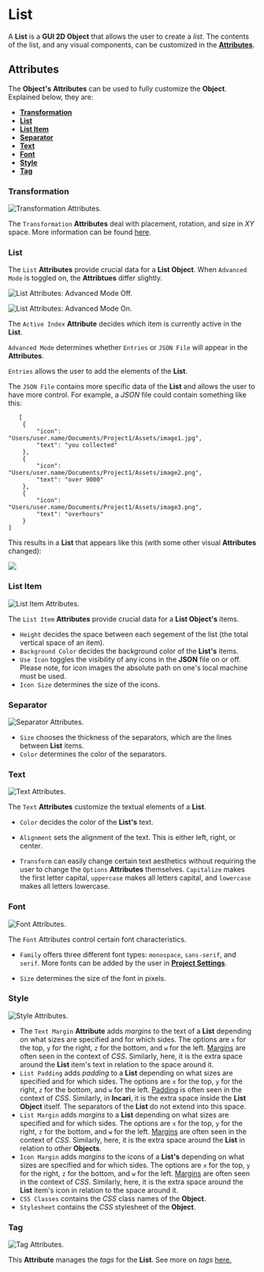 # List

A **List** is a **GUI 2D Object** that allows the user to create a *list*. The contents of the list, and any visual components, can be customized in the [**Attributes**](list.md#attributes).  

## Attributes

The **Object's** **Attributes** can be used to fully customize the **Object**. Explained below, they are:

* [**Transformation**](list.md#transformation)
* [**List**](list.md#list)
* [**List Item**](list.md#list-item)
* [**Separator**](list.md#separator)
* [**Text**](list.md#text)
* [**Font**](list.md#font)
* [**Style**](list.md#style)
* [**Tag**](list.md#tag)

### Transformation

![Transformation Attributes.](../../../.gitbook/assets/listtransformationatts.png)

The `Transformation` **Attributes** deal with placement, rotation, and size in *XY* space. More information can be found [here](../../attributes/common-attributes/transformation/README.md).


### List

The `List` **Attributes** provide crucial data for a **List Object**. When `Advanced Mode` is toggled on, the **Attribtues** differ slightly. 

![List Attributes: Advanced Mode Off.](../../../.gitbook/assets/list2dsimple.png)

![List Attributes: Advanced Mode On.](../../../.gitbook/assets/list2dadvanced.png)

The `Active Index` **Attribute** decides which item is currently active in the **List**.

`Advanced Mode` determines whether `Entries` or `JSON File` will appear in the **Attributes**.

`Entries` allows the user to add the elements of the **List**. 

The `JSON File` contains more specific data of the **List** and allows the user to have more control. For example, a *JSON* file could contain something like this:


```
   [
    {
        "icon": "Users/user.name/Documents/Project1/Assets/image1.jpg",
        "text": "you collected"
    },
    {
        "icon": "Users/user.name/Documents/Project1/Assets/image2.png",
        "text": "over 9000"
    },
    {
        "icon": "Users/user.name/Documents/Project1/Assets/image3.png",
        "text": "overhours"
    }
]
```
This results in a **List** that appears like this (with some other visual **Attributes** changed):

![](../../../.gitbook/assets/listexample2.png)







### List Item

![List Item Attributes.](../../../.gitbook/assets/listlistitemnew.png)

The `List Item` **Attributes** provide crucial data for a **List Object's** items.

* `Height` decides the space between each segement of the list (the total vertical space of an item).
* `Background Color` decides the background color of the **List's** items.
* `Use Icon` toggles the visibility of any icons in the **JSON** file on or off. Please note, for icon images the absolute path on one's local machine must be used. 
* `Icon Size` determines the size of the icons.


### Separator

![Separator Attributes.](../../../.gitbook/assets/listitemseparator.png)

* `Size` chooses the thickness of the separators, which are the lines between **List** items. 
* `Color` determines the color of the separators. 

### Text

![Text Attributes.](../../../.gitbook/assets/listtextnew.png)

The `Text` **Attributes** customize the textual elements of a **List**. 

<!--* `Font family` offers three different font types: `monospace`, `sans-serif`, and `serif`. More fonts can be added by the user in [**Project Settings**](../../../modules/project-settings/fonts.md).-->

* `Color` decides the color of the **List's** text.
* `Alignment` sets the alignment of the text. This is either left, right, or center.

* `Transform` can easily change certain text aesthetics without requiring the user to change the `Options` **Attributes** themselves. `Capitalize` makes the first letter capital, `uppercase` makes all letters capital, and `lowercase` makes all letters lowercase.  

<!--* `Font size (px)` determines the size of the font in pixels.-->

 
### Font 

![Font Attributes.](../../../.gitbook/assets/listfontatts.png)


The `Font` Attributes control certain font characteristics. 

* `Family` offers three different font types: `monospace`, `sans-serif`, and `serif`. More fonts can be added by the user in [**Project Settings**](../../../modules/project-settings/fonts.md).

* `Size` determines the size of the font in pixels.

### Style 

![Style Attributes.](../../../.gitbook/assets/liststyleatts.png)

* The `Text Margin` **Attribute** adds *margins* to the text of a **List** depending on what sizes are specified and for which sides. The options are `x` for the top, `y` for the right, `z` for the bottom, and `w` for the left. [Margins](https://www.w3schools.com/Css/css_margin.asp) are often seen in the context of *CSS*. Similarly, here, it is the extra space around the **List** item's text in relation to the space around it.  
* `List Padding` adds *padding* to a **List** depending on what sizes are specified and for which sides. The options are `x` for the top, `y` for the right, `z` for the bottom, and `w` for the left. [Padding](https://www.w3schools.com/cssref/pr_padding.php) is often seen in the context of *CSS*. Similarly, in **Incari**, it is the extra space inside the **List Object** itself. The separators of the **List** do not extend into this space. 
* `List Margin` adds *margins* to a **List** depending on what sizes are specified and for which sides. The options are `x` for the top, `y` for the right, `z` for the bottom, and `w` for the left. [Margins](https://www.w3schools.com/Css/css_margin.asp) are often seen in the context of *CSS*. Similarly, here, it is the extra space around the **List** in relation to other **Objects**. 
* `Icon Margin` adds *margins* to the icons of a **List's** depending on what sizes are specified and for which sides. The options are `x` for the top, `y` for the right, `z` for the bottom, and `w` for the left. [Margins](https://www.w3schools.com/Css/css_margin.asp) are often seen in the context of *CSS*. Similarly, here, it is the extra space around the **List** item's icon in relation to the space around it.
* `CSS Classes` contains the *CSS* class names of the **Object**.
* `Stylesheet` contains the *CSS* stylesheet of the **Object**. 


### Tag

![Tag Attributes.](../../../.gitbook/assets/buttonattstag.png)

This **Attribute** manages the *tags* for the **List**. See more on *tags* [here.](../../attributes/common-attributes/tag.md)








<!--### Text

![Text Attributes.](../../../.gitbook/assets/listtext2atts.png)



### List Item Icon

![List Item Icon Attributes.](../../../.gitbook/assets/listlistitemiconatts.png)

The `List Item Icon` **Attributes** provide crucial data for a **List Object's** icons.
 

* `Icon Background` decides the background color of the icons.



### Data

![List Data Attributes.](../../../.gitbook/assets/listdatatts.png)



### Code

![Code Attributes.](../../../.gitbook/assets/buttonattscode.png)

The `Code` **Attributes** allow for more customizability. This can override any stylesheet provided in the [**Project Settings**](../../../modules/project-settings/style.md) or a [**Scene2D**](../../project-objects/scene2d.md). 

To address these in the **Logic**, please refer to the [**Object 2D Nodes**](../../../toolbox/incari/object2d/README.md).

* `Class names` contain the *CSS* class names of the **Object**. 

* `Stylesheet` contains the *CSS* stylesheet of the **Object**.-->

